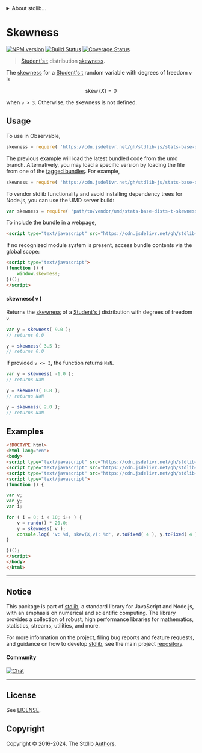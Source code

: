 <!--

@license Apache-2.0

Copyright (c) 2018 The Stdlib Authors.

Licensed under the Apache License, Version 2.0 (the "License");
you may not use this file except in compliance with the License.
You may obtain a copy of the License at

   http://www.apache.org/licenses/LICENSE-2.0

Unless required by applicable law or agreed to in writing, software
distributed under the License is distributed on an "AS IS" BASIS,
WITHOUT WARRANTIES OR CONDITIONS OF ANY KIND, either express or implied.
See the License for the specific language governing permissions and
limitations under the License.

-->


<details>
  <summary>
    About stdlib...
  </summary>
  <p>We believe in a future in which the web is a preferred environment for numerical computation. To help realize this future, we've built stdlib. stdlib is a standard library, with an emphasis on numerical and scientific computation, written in JavaScript (and C) for execution in browsers and in Node.js.</p>
  <p>The library is fully decomposable, being architected in such a way that you can swap out and mix and match APIs and functionality to cater to your exact preferences and use cases.</p>
  <p>When you use stdlib, you can be absolutely certain that you are using the most thorough, rigorous, well-written, studied, documented, tested, measured, and high-quality code out there.</p>
  <p>To join us in bringing numerical computing to the web, get started by checking us out on <a href="https://github.com/stdlib-js/stdlib">GitHub</a>, and please consider <a href="https://opencollective.com/stdlib">financially supporting stdlib</a>. We greatly appreciate your continued support!</p>
</details>

# Skewness

[![NPM version][npm-image]][npm-url] [![Build Status][test-image]][test-url] [![Coverage Status][coverage-image]][coverage-url] <!-- [![dependencies][dependencies-image]][dependencies-url] -->

> [Student's t][t-distribution] distribution [skewness][skewness].

<!-- Section to include introductory text. Make sure to keep an empty line after the intro `section` element and another before the `/section` close. -->

<section class="intro">

The [skewness][skewness] for a [Student's t][t-distribution] random variable with degrees of freedom `ν` is

<!-- <equation class="equation" label="eq:t_skewness" align="center" raw="\operatorname{skew}\left( X \right) = 0" alt="Skewness for a Student's t distribution."> -->

```math
\mathop{\mathrm{skew}}\left( X \right) = 0
```

<!-- <div class="equation" align="center" data-raw-text="\operatorname{skew}\left( X \right) = 0" data-equation="eq:t_skewness">
    <img src="https://cdn.jsdelivr.net/gh/stdlib-js/stdlib@51534079fef45e990850102147e8945fb023d1d0/lib/node_modules/@stdlib/stats/base/dists/t/skewness/docs/img/equation_t_skewness.svg" alt="Skewness for a Student's t distribution.">
    <br>
</div> -->

<!-- </equation> -->

when `ν > 3`. Otherwise, the skewness is not defined.

</section>

<!-- /.intro -->

<!-- Package usage documentation. -->



<section class="usage">

## Usage

To use in Observable,

```javascript
skewness = require( 'https://cdn.jsdelivr.net/gh/stdlib-js/stats-base-dists-t-skewness@umd/browser.js' )
```
The previous example will load the latest bundled code from the umd branch. Alternatively, you may load a specific version by loading the file from one of the [tagged bundles](https://github.com/stdlib-js/stats-base-dists-t-skewness/tags). For example,

```javascript
skewness = require( 'https://cdn.jsdelivr.net/gh/stdlib-js/stats-base-dists-t-skewness@v0.2.0-umd/browser.js' )
```

To vendor stdlib functionality and avoid installing dependency trees for Node.js, you can use the UMD server build:

```javascript
var skewness = require( 'path/to/vendor/umd/stats-base-dists-t-skewness/index.js' )
```

To include the bundle in a webpage,

```html
<script type="text/javascript" src="https://cdn.jsdelivr.net/gh/stdlib-js/stats-base-dists-t-skewness@umd/browser.js"></script>
```

If no recognized module system is present, access bundle contents via the global scope:

```html
<script type="text/javascript">
(function () {
    window.skewness;
})();
</script>
```

#### skewness( v )

Returns the [skewness][skewness] of a [Student's t][t-distribution] distribution with degrees of freedom `v`.

```javascript
var y = skewness( 9.0 );
// returns 0.0

y = skewness( 3.5 );
// returns 0.0
```

If provided `v <= 3`, the function returns `NaN`.

```javascript
var y = skewness( -1.0 );
// returns NaN

y = skewness( 0.8 );
// returns NaN

y = skewness( 2.0 );
// returns NaN
```

</section>

<!-- /.usage -->

<!-- Package usage notes. Make sure to keep an empty line after the `section` element and another before the `/section` close. -->

<section class="notes">

</section>

<!-- /.notes -->

<!-- Package usage examples. -->

<section class="examples">

## Examples

<!-- eslint no-undef: "error" -->

```html
<!DOCTYPE html>
<html lang="en">
<body>
<script type="text/javascript" src="https://cdn.jsdelivr.net/gh/stdlib-js/random-base-randu@umd/browser.js"></script>
<script type="text/javascript" src="https://cdn.jsdelivr.net/gh/stdlib-js/math-base-special-round@umd/browser.js"></script>
<script type="text/javascript" src="https://cdn.jsdelivr.net/gh/stdlib-js/stats-base-dists-t-skewness@umd/browser.js"></script>
<script type="text/javascript">
(function () {

var v;
var y;
var i;

for ( i = 0; i < 10; i++ ) {
    v = randu() * 20.0;
    y = skewness( v );
    console.log( 'v: %d, skew(X,v): %d', v.toFixed( 4 ), y.toFixed( 4 ) );
}

})();
</script>
</body>
</html>
```

</section>

<!-- /.examples -->

<!-- Section to include cited references. If references are included, add a horizontal rule *before* the section. Make sure to keep an empty line after the `section` element and another before the `/section` close. -->

<section class="references">

</section>

<!-- /.references -->

<!-- Section for related `stdlib` packages. Do not manually edit this section, as it is automatically populated. -->

<section class="related">

</section>

<!-- /.related -->

<!-- Section for all links. Make sure to keep an empty line after the `section` element and another before the `/section` close. -->


<section class="main-repo" >

* * *

## Notice

This package is part of [stdlib][stdlib], a standard library for JavaScript and Node.js, with an emphasis on numerical and scientific computing. The library provides a collection of robust, high performance libraries for mathematics, statistics, streams, utilities, and more.

For more information on the project, filing bug reports and feature requests, and guidance on how to develop [stdlib][stdlib], see the main project [repository][stdlib].

#### Community

[![Chat][chat-image]][chat-url]

---

## License

See [LICENSE][stdlib-license].


## Copyright

Copyright &copy; 2016-2024. The Stdlib [Authors][stdlib-authors].

</section>

<!-- /.stdlib -->

<!-- Section for all links. Make sure to keep an empty line after the `section` element and another before the `/section` close. -->

<section class="links">

[npm-image]: http://img.shields.io/npm/v/@stdlib/stats-base-dists-t-skewness.svg
[npm-url]: https://npmjs.org/package/@stdlib/stats-base-dists-t-skewness

[test-image]: https://github.com/stdlib-js/stats-base-dists-t-skewness/actions/workflows/test.yml/badge.svg?branch=v0.2.0
[test-url]: https://github.com/stdlib-js/stats-base-dists-t-skewness/actions/workflows/test.yml?query=branch:v0.2.0

[coverage-image]: https://img.shields.io/codecov/c/github/stdlib-js/stats-base-dists-t-skewness/main.svg
[coverage-url]: https://codecov.io/github/stdlib-js/stats-base-dists-t-skewness?branch=main

<!--

[dependencies-image]: https://img.shields.io/david/stdlib-js/stats-base-dists-t-skewness.svg
[dependencies-url]: https://david-dm.org/stdlib-js/stats-base-dists-t-skewness/main

-->

[chat-image]: https://img.shields.io/gitter/room/stdlib-js/stdlib.svg
[chat-url]: https://app.gitter.im/#/room/#stdlib-js_stdlib:gitter.im

[stdlib]: https://github.com/stdlib-js/stdlib

[stdlib-authors]: https://github.com/stdlib-js/stdlib/graphs/contributors

[umd]: https://github.com/umdjs/umd
[es-module]: https://developer.mozilla.org/en-US/docs/Web/JavaScript/Guide/Modules

[deno-url]: https://github.com/stdlib-js/stats-base-dists-t-skewness/tree/deno
[deno-readme]: https://github.com/stdlib-js/stats-base-dists-t-skewness/blob/deno/README.md
[umd-url]: https://github.com/stdlib-js/stats-base-dists-t-skewness/tree/umd
[umd-readme]: https://github.com/stdlib-js/stats-base-dists-t-skewness/blob/umd/README.md
[esm-url]: https://github.com/stdlib-js/stats-base-dists-t-skewness/tree/esm
[esm-readme]: https://github.com/stdlib-js/stats-base-dists-t-skewness/blob/esm/README.md
[branches-url]: https://github.com/stdlib-js/stats-base-dists-t-skewness/blob/main/branches.md

[stdlib-license]: https://raw.githubusercontent.com/stdlib-js/stats-base-dists-t-skewness/main/LICENSE

[t-distribution]: https://en.wikipedia.org/wiki/Student%27s_t-distribution

[skewness]: https://en.wikipedia.org/wiki/Skewness

</section>

<!-- /.links -->
